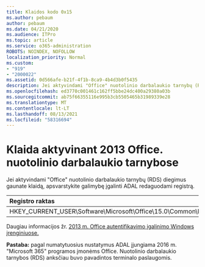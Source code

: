 ```yaml
---
title: Klaidos kodo 0x15
ms.author: pebaum
author: pebaum
ms.date: 04/21/2020
ms.audience: ITPro
ms.topic: article
ms.service: o365-administration
ROBOTS: NOINDEX, NOFOLLOW
localization_priority: Normal
ms.custom:
- "919"
- "2000022"
ms.assetid: 0d566afe-b21f-4f1b-8ca9-4b4d3b0f5435
description: Jei aktyvindami "Office" nuotolinio darbalaukio tarnybų (RDS) diegimus gaunate klaidą, apsvarstykite galimybę įgalinti ADAL redaguodami registrą.
ms.openlocfilehash: ed3770c001461c162ff5bbe24dc400a29380a03b
ms.sourcegitcommit: ab75f66355116e995b3cb5505465b31989339e28
ms.translationtype: MT
ms.contentlocale: lt-LT
ms.lasthandoff: 08/13/2021
ms.locfileid: "58316694"
---
```

# <a name="error-while-activation-office-2013-on-remote-desktop-services"></a>Klaida aktyvinant 2013 Office. nuotolinio darbalaukio tarnybose

Jei aktyvindami "Office" nuotolinio darbalaukio tarnybų (RDS) diegimus gaunate klaidą, apsvarstykite galimybę įgalinti ADAL redaguodami registrą.
  
|**Registro raktas**|**Tipas**|**Reikšmė**|
|:-----|:-----|:-----|
|HKEY_CURRENT_USER\Software\Microsoft\Office\15.0\Common\Identity\EnableADAL  <br/> |REG_DWORD  <br/> |1  <br/> |

Daugiau informacijos žr. [2013 m. Office autentifikavimo įgalinimo Windows įrenginiuose.](https://docs.microsoft.com/microsoft-365/admin/security-and-compliance/enable-modern-authentication)
  
**Pastaba:** pagal numatytuosius nustatymus ADAL įjungiama 2016 m. "Microsoft 365" programos įmonėms Office. Nuotolinio darbalaukio tarnybos (RDS) anksčiau buvo pavadintos terminalo paslaugomis.
  